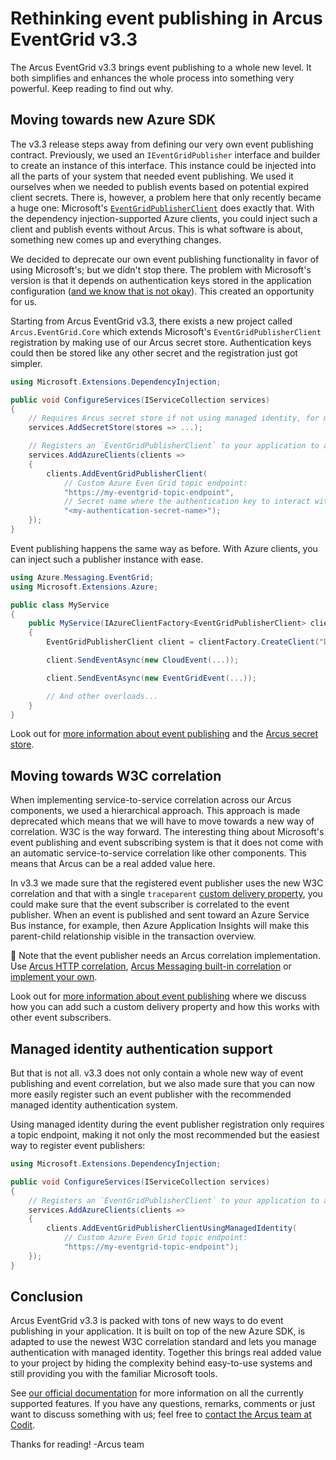 # Rethinking event publishing in Arcus EventGrid v3.3
The Arcus EventGrid v3.3 brings event publishing to a whole new level. It both simplifies and enhances the whole process into something very powerful. Keep reading to find out why. 

## Moving towards new Azure SDK
The v3.3 release steps away from defining our very own event publishing contract. Previously, we used an `IEventGridPublisher` interface and builder to create an instance of this interface. This instance could be injected into all the parts of your system that needed event publishing. We used it ourselves when we needed to publish events based on potential expired client secrets. There is, however, a problem here that only recently became a huge one: Microsoft's [`EventGridPublisherClient`](https://www.nuget.org/packages/Azure.Messaging.EventGrid/) does exactly that. With the dependency injection-supported Azure clients, you could inject such a client and publish events without Arcus. This is what software is about, something new comes up and everything changes.

We decided to deprecate our own event publishing functionality in favor of using Microsoft's; but we didn't stop there. The problem with Microsoft's version is that it depends on authentication keys stored in the application configuration ([and we know that is not okay](https://www.codit.eu/blog/introducing-secret-store-net-core/)). This created an opportunity for us.

Starting from Arcus EventGrid v3.3, there exists a new project called `Arcus.EventGrid.Core` which extends Microsoft's `EventGridPublisherClient` registration by making use of our Arcus secret store. Authentication keys could then be stored like any other secret and the registration just got simpler.

```csharp
using Microsoft.Extensions.DependencyInjection;

public void ConfigureServices(IServiceCollection services)
{
    // Requires Arcus secret store if not using managed identity, for more information, see: https://security.arcus-azure.net/features/secret-store
    services.AddSecretStore(stores => ...);

    // Registers an `EventGridPublisherClient` to your application to a custom topic.
    services.AddAzureClients(clients =>
    {
        clients.AddEventGridPublisherClient(
            // Custom Azure Even Grid topic endpoint:
            "https://my-eventgrid-topic-endpoint", 
            // Secret name where the authentication key to interact with Azure Event Grid is stored in the Arcus secret store.
            "<my-authentication-secret-name>");
    });
}
```

Event publishing happens the same way as before. With Azure clients, you can inject such a publisher instance with ease.

```csharp
using Azure.Messaging.EventGrid;
using Microsoft.Extensions.Azure;

public class MyService
{
    public MyService(IAzureClientFactory<EventGridPublisherClient> clientFactory)
    {
        EventGridPublisherClient client = clientFactory.CreateClient("Default");

        client.SendEventAsync(new CloudEvent(...));

        client.SendEventAsync(new EventGridEvent(...));

        // And other overloads...
    }
}
```

Look out for [more information about event publishing](https://eventgrid.arcus-azure.net/Features/publishing-events) and the [Arcus secret store](https://security.arcus-azure.net/features/secret-store).

## Moving towards W3C correlation
When implementing service-to-service correlation across our Arcus components, we used a hierarchical approach. This approach is made deprecated which means that we will have to move towards a new way of correlation. W3C is the way forward. The interesting thing about Microsoft's event publishing and event subscribing system is that it does not come with an automatic service-to-service correlation like other components. This means that Arcus can be a real added value here.

In v3.3 we made sure that the registered event publisher uses the new W3C correlation and that with a single `traceparent` [custom delivery property](https://learn.microsoft.com/en-us/azure/event-grid/delivery-properties), you could make sure that the event subscriber is correlated to the event publisher. When an event is published and sent toward an Azure Service Bus instance, for example, then Azure Application Insights will make this parent-child relationship visible in the transaction overview.

🚩 Note that the event publisher needs an Arcus correlation implementation. Use [Arcus HTTP correlation](https://webapi.arcus-azure.net/features/correlation), [Arcus Messaging built-in correlation](https://messaging.arcus-azure.net/Features/message-handling/service-bus) or [implement your own](https://observability.arcus-azure.net/Features/correlation).

Look out for [more information about event publishing](https://eventgrid.arcus-azure.net/Features/publishing-events) where we discuss how you can add such a custom delivery property and how this works with other event subscribers.

## Managed identity authentication support
But that is not all. v3.3 does not only contain a whole new way of event publishing and event correlation, but we also made sure that you can now more easily register such an event publisher with the recommended managed identity authentication system.

Using managed identity during the event publisher registration only requires a topic endpoint, making it not only the most recommended but the easiest way to register event publishers:
```csharp
using Microsoft.Extensions.DependencyInjection;

public void ConfigureServices(IServiceCollection services)
{
    // Registers an `EventGridPublisherClient` to your application to a custom topic.
    services.AddAzureClients(clients =>
    {
        clients.AddEventGridPublisherClientUsingManagedIdentity(
            // Custom Azure Even Grid topic endpoint:
            "https://my-eventgrid-topic-endpoint");
    });
}
```

## Conclusion
Arcus EventGrid v3.3 is packed with tons of new ways to do event publishing in your application. It is built on top of the new Azure SDK, is adapted to use the newest W3C correlation standard and lets you manage authentication with managed identity. Together this brings real added value to your project by hiding the complexity behind easy-to-use systems and still providing you with the familiar Microsoft tools.

See [our official documentation](https://eventgrid.arcus-azure.net/) for more information on all the currently supported features.
If you have any questions, remarks, comments or just want to discuss something with us; feel free to [contact the Arcus team at Codit](https://github.com/arcus-azure/arcus.eventgrid/issues/new/choose).

Thanks for reading!
-Arcus team